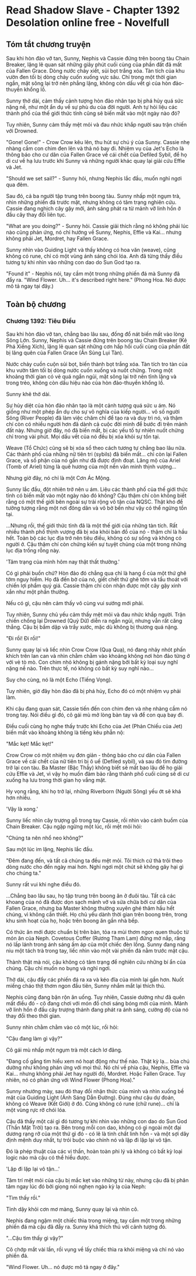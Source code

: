 # Read Shadow Slave - Chapter 1392 Desolation online free - Novelfull

## Tóm tắt chương truyện

Sau khi hòn đảo vỡ tan, Sunny, Nephis và Cassie đứng trên boong tàu Chain Breaker, lặng lẽ quan sát những giây phút cuối cùng của phần đất đã mất của Fallen Grace. Dòng nước chảy xiết, sủi bọt trắng xóa. Tàn tích của khu vườn đen tối bị dòng chảy cuốn xuống vực sâu. Chỉ trong một thời gian ngắn, mặt sông lại trở nên phẳng lặng, không còn dấu vết gì của hòn đảo-thuyền khổng lồ.

Sunny thở dài, cảm thấy cảnh tượng hòn đảo nhân tạo bị phá hủy quá sức nặng nề, như một ẩn dụ về sự phù du của đời người. Anh tự hỏi liệu các thành phố của thế giới thức tỉnh cũng sẽ biến mất vào một ngày nào đó?

Tuy nhiên, Sunny cảm thấy mệt mỏi và đau nhức khắp người sau trận chiến với Drowned.

"Gone! Gone!" - Crow Crow kêu lên, thu hút sự chú ý của Sunny. Cassie nhẹ nhàng cầm con chim đen lên và thả nó bay đi. Nhiệm vụ của Jet's Echo là thông báo cho cư dân của Fallen Grace về cái chết của Defiled Sybil, để họ di cư về hạ lưu trước khi Sunny và những người khác quay lại giải cứu Effie và Jet.

"Should we set sail?" - Sunny hỏi, nhưng Nephis lắc đầu, muốn nghỉ ngơi qua đêm.

Sau đó, cả ba người tập trung trên boong tàu. Sunny nhấp một ngụm trà, nhìn những phiến đá trước mặt, nhưng không có tâm trạng nghiên cứu. Cassie đang nghịch cây gậy mới, ánh sáng phát ra từ mảnh vỡ linh hồn ở đầu cây thay đổi liên tục.

"What are you doing?" - Sunny hỏi. Cassie giải thích rằng nó không phải lúc nào cũng phản ứng, nó chỉ hướng về Sunny, Nephis, Effie và Kai... nhưng không phải Jet, Mordret, hay Fallen Grace.

Sunny nhìn vào Guiding Light và thấy không có hoa văn (weave), cũng không có rune, chỉ có một vùng ánh sáng chói lóa. Anh đã từng thấy điều tương tự khi nhìn vào những con dao do Sun God tạo ra.

"Found it" - Nephis nói, tay cầm một trong những phiến đá mà Sunny đã đẩy ra. "Wind Flower. Uh... it's described right here." (Phong Hoa. Nó được mô tả ngay tại đây.)

## Toàn bộ chương

### Chương 1392: Tiêu Điều

Sau khi hòn đảo vỡ tan, chẳng bao lâu sau, đống đổ nát biến mất vào lòng Sông Lớn. Sunny, Nephis và Cassie đứng trên boong tàu Chain Breaker (Kẻ Phá Xiềng Xích), lặng lẽ quan sát những cơn hấp hối cuối cùng của phần đất bị lãng quên của Fallen Grace (Ân Sủng Lụi Tàn).

Nước chảy cuồn cuộn sủi bọt, biến thành bọt trắng xóa. Tàn tích tro tàn của khu vườn tăm tối bị dòng nước cuốn xuống và nuốt chửng. Trong một khoảng thời gian có vẻ quá ngắn ngủi, mặt sông lại trở nên tĩnh lặng và trong trẻo, không còn dấu hiệu nào của hòn đảo-thuyền khổng lồ.

Sunny khẽ thở dài.

Sự hủy diệt của hòn đảo nhân tạo là một cảnh tượng quá sức u ám. Nó giống như một phép ẩn dụ cho sự vô nghĩa của kiếp người... vô số người Sông (River People) đã làm việc chăm chỉ để tạo ra và duy trì nó, và thậm chí còn có nhiều người hơn đã dành cả cuộc đời mình để bước đi trên mảnh đất này. Nhưng giờ đây, nó đã biến mất, bị các yếu tố tự nhiên nuốt chửng chỉ trong vài phút. Mọi dấu vết của nó đều bị xóa khỏi sự tồn tại.

Weave (Tổ Chức) cũng sẽ bị xóa sổ theo cách tương tự chẳng bao lâu nữa. Các thành phố của những nữ tiên tri (sybils) đã biến mất... chỉ còn lại Fallen Grace, và số phận của nó gần như đã được định đoạt. Lăng mộ của Ariel (Tomb of Ariel) từng là quê hương của một nền văn minh thịnh vượng...

Nhưng giờ đây, nó chỉ là một Cơn Ác Mộng.

Sunny lắc đầu, đột nhiên trở nên u ám. Liệu các thành phố của thế giới thức tỉnh có biến mất vào một ngày nào đó không? Cậu thậm chí còn không biết rằng có một thế giới bên ngoài sự trải rộng vô tận của NQSC. Thật khó để tưởng tượng rằng một nơi đông dân và vô bờ bến như vậy có thể ngừng tồn tại.

...Nhưng rồi, thế giới thức tỉnh đã là một thế giới của những tàn tích. Rất nhiều thành phố thịnh vượng đã bị xóa khỏi bản đồ của nó - thậm chí là hầu hết. Toàn bộ các lục địa trở nên tiêu điều, không có sự sống và không có người ở. Cậu thậm chí còn chứng kiến sự tuyệt chủng của một trong những lục địa trống rỗng này.

'Tâm trạng của mình hôm nay thật thất thường.'

Có gì phải buồn chứ? Hòn đảo đó chẳng qua chỉ là hang ổ của một thứ ghê tởm nguy hiểm. Họ đã đến bờ của nó, giết chết thứ ghê tởm và tẩu thoát với chiến lợi phẩm quý giá. Cassie thậm chí còn nhận được một cây gậy xinh xắn như một phần thưởng.

Nếu có gì, cậu nên cảm thấy vô cùng vui sướng mới phải.

Tuy nhiên, Sunny chủ yếu cảm thấy mệt mỏi và đau nhức khắp người. Trận chiến chống lại Drowned (Quỷ Dữ) diễn ra ngắn ngủi, nhưng vẫn rất căng thẳng. Cậu bị bầm dập và trầy xước, mặc dù không bị thương quá nặng.

"Đi rồi! Đi rồi!"

Sunny quay lại và liếc nhìn Crow Crow (Quạ Quạ), nó đang nhảy nhót phấn khích trên lan can và nhìn chằm chằm vào khoảng không nơi hòn đảo từng ở với vẻ tò mò. Con chim nhỏ không bị gánh nặng bởi bất kỳ loại suy nghĩ nặng nề nào. Trên thực tế, nó không có bất kỳ suy nghĩ nào...

Suy cho cùng, nó là một Echo (Tiếng Vọng).

Tuy nhiên, giờ đây hòn đảo đã bị phá hủy, Echo đó có một nhiệm vụ phải làm.

Khi cậu đang quan sát, Cassie tiến đến con chim đen và nhẹ nhàng cầm nó trong tay. Nói điều gì đó, cô gái mù mở lòng bàn tay và để con quạ bay đi.

Điều cuối cùng họ nghe thấy trước khi Echo của Jet (Phản Chiếu của Jet) biến mất vào khoảng không là tiếng kêu phẫn nộ:

"Mắc kẹt! Mắc kẹt!"

Crow Crow có một nhiệm vụ đơn giản - thông báo cho cư dân của Fallen Grace về cái chết của nữ tiên tri bị ô uế (Defiled sybil), và sau đó tìm đường trở lại con tàu. Ba Master (Bậc Thầy) không biết sẽ mất bao lâu để họ giải cứu Effie và Jet, vì vậy họ muốn đảm bảo rằng thành phố cuối cùng sẽ di cư xuống hạ lưu trong thời gian họ vắng mặt.

Hy vọng rằng, khi họ trở lại, những Riverborn (Người Sông) yếu ớt sẽ khá hơn nhiều.

'Vậy là xong.'

Sunny liếc nhìn cây trượng gỗ trong tay Cassie, rồi nhìn vào cánh buồm của Chain Breaker. Cậu ngập ngừng một lúc, rồi mệt mỏi hỏi:

"Chúng ta nên nhổ neo không?"

Sau một lúc im lặng, Nephis lắc đầu.

"Đêm đang đến, và tất cả chúng ta đều mệt mỏi. Tôi thích cứ thả trôi theo dòng nước cho đến ngày mai hơn. Nghỉ ngơi một chút sẽ không gây hại gì cho chúng ta."

Sunny rất vui khi nghe điều đó.

...Chẳng bao lâu sau, họ tập trung trên boong ăn ở đuôi tàu. Tất cả các khoang của nó đã được dọn sạch mảnh vỡ và sửa chữa bởi cư dân của Fallen Grace, nhưng ba Master không thường xuyên ghé thăm hầu hết chúng, vì không cần thiết. Họ chủ yếu dành thời gian trên boong trên, trong khu sinh hoạt của họ, hoặc trên boong ăn gần nhà bếp.

Có thức ăn mới được chuẩn bị trên bàn, tỏa ra mùi thơm ngon quen thuộc từ món ăn của Neph. Covetous Coffer (Rương Tham Lam) đứng mở nắp, răng nó lấp lánh trong ánh sáng ấm áp của một chiếc đèn lồng. Sunny đang nâng niu một tách trà trong tay, liếc nhìn vào một vài phiến đá nằm trước mặt cậu.

Thành thật mà nói, cậu không có tâm trạng để nghiên cứu những bí ẩn của chúng. Cậu chỉ muốn no bụng và nghỉ ngơi.

Thở dài, cậu đẩy các phiến đá ra xa và kéo đĩa của mình lại gần hơn. Nuốt miếng cháo thịt thơm ngon đầu tiên, Sunny nhắm mắt lại thích thú.

Nephis cũng đang bận rộn ăn uống. Tuy nhiên, Cassie dường như đã quên mất điều đó - cô đang chơi với món đồ chơi sáng bóng mới của mình. Mảnh vỡ linh hồn ở đầu cây trượng thánh đang phát ra ánh sáng, cường độ của nó thay đổi theo thời gian.

Sunny nhìn chằm chằm vào cô một lúc, rồi hỏi:

"Cậu đang làm gì vậy?"

Cô gái mù nhấp một ngụm trà một cách lơ đãng.

"Đang cố gắng tìm hiểu xem nó hoạt động như thế nào. Thật kỳ lạ... bùa chú dường như không phản ứng với mọi thứ. Nó chỉ về phía cậu, Nephis, Effie và Kai... nhưng không phải Jet hay người đó, Mordret. Hoặc Fallen Grace. Tuy nhiên, nó có phản ứng với Wind Flower (Phong Hoa)."

Sunny nhướng mày, sau đó thay đổi nhận thức của mình và nhìn xuống bề mặt của Guiding Light (Ánh Sáng Dẫn Đường). Đúng như cậu dự đoán, không có Weave (Kết Giới) ở đó. Cũng không có rune (chữ rune)... chỉ là một vùng rực rỡ chói lóa.

Cậu đã thấy một cái gì đó tương tự khi nhìn vào những con dao do Sun God (Thần Mặt Trời) tạo ra. Bên trong mỗi con dao, không có gì ngoài một đại dương rạng rỡ của một thứ gì đó - có lẽ là tinh chất linh hồn - và một sợi dây định mệnh duy nhất, tự trói buộc vào chính nó và lặp đi lặp lại vô tận.

Đó là phép thuật của các vị thần, hoàn toàn phi lý và không có bất kỳ loại logic nào mà cậu có thể hiểu được.

'Lặp đi lặp lại vô tận...'

Tâm trí mệt mỏi của cậu bị mắc kẹt vào những từ này, nhưng cậu đã bị phân tâm ngay lúc đó bởi giọng nói nghẹn ngào kỳ lạ của Neph:

"Tìm thấy rồi."

Tỉnh dậy khỏi cơn mơ màng, Sunny quay lại và nhìn cô.

Nephis đang ngậm một chiếc thìa trong miệng, tay cầm một trong những phiến đá mà cậu đã đẩy ra. Sunny khá thích thú với cảnh tượng đó.

"...Cậu tìm thấy gì vậy?"

Cô chớp mắt vài lần, rồi vụng về lấy chiếc thìa ra khỏi miệng và chỉ nó vào phiến đá.

"Wind Flower. Uh... nó được mô tả ngay ở đây."